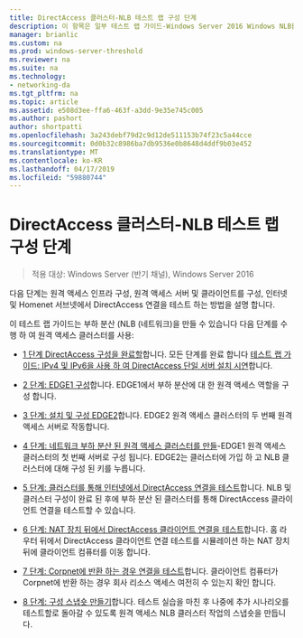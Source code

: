 ```yaml
---
title: DirectAccess 클러스터-NLB 테스트 랩 구성 단계
description: 이 항목은 일부 테스트 랩 가이드-Windows Server 2016 Windows NLB를 사용 하 여 클러스터에서 DirectAccess 시연
manager: brianlic
ms.custom: na
ms.prod: windows-server-threshold
ms.reviewer: na
ms.suite: na
ms.technology:
- networking-da
ms.tgt_pltfrm: na
ms.topic: article
ms.assetid: e508d3ee-ffa6-463f-a3dd-9e35e745c005
ms.author: pashort
author: shortpatti
ms.openlocfilehash: 3a243debf79d2c9d12de511153b74f23c5a44cce
ms.sourcegitcommit: 0d0b32c8986ba7db9536e0b8648d4ddf9b03e452
ms.translationtype: MT
ms.contentlocale: ko-KR
ms.lasthandoff: 04/17/2019
ms.locfileid: "59880744"
---
```

# <a name="steps-for-configuring-the-directaccess-cluster-nlb-test-lab"></a>DirectAccess 클러스터-NLB 테스트 랩 구성 단계

>적용 대상: Windows Server (반기 채널), Windows Server 2016

다음 단계는 원격 액세스 인프라 구성, 원격 액세스 서버 및 클라이언트를 구성, 인터넷 및 Homenet 서브넷에서 DirectAccess 연결을 테스트 하는 방법을 설명 합니다.  
  
이 테스트 랩 가이드는 부하 분산 (NLB (네트워크)을 만들 수 있습니다 다음 단계를 수행 하 여 원격 액세스 클러스터를 사용:  
  
-   [1 단계 DirectAccess 구성을 완료할](STEP-1-Complete-the-DirectAccess-Configuration.md)합니다. 모든 단계를 완료 합니다 [테스트 랩 가이드: IPv4 및 IPv6을 사용 하 여 DirectAccess 단일 서버 설치 시연](https://go.microsoft.com/fwlink/p/?LinkId=237004)합니다.  
  
-   [2 단계: EDGE1 구성](STEP-2-Configure-EDGE1.md)합니다. EDGE1에서 부하 분산에 대 한 원격 액세스 역할을 구성 합니다.  
  
-   [3 단계: 설치 및 구성 EDGE2](STEP-3-Install-and-Configure-EDGE2.md)합니다. EDGE2 원격 액세스 클러스터의 두 번째 원격 액세스 서버로 작동합니다.  
  
-   [4 단계: 네트워크 부하 분산 된 원격 액세스 클러스터를 만들](STEP-4-Create-the-Network-Load-Balanced-Remote-Access-Cluster.md)-EDGE1 원격 액세스 클러스터의 첫 번째 서버로 구성 됩니다. EDGE2는 클러스터에 가입 하 고 NLB 클러스터에 대해 구성 된 키를 누릅니다.  
  
-   [5 단계: 클러스터를 통해 인터넷에서 DirectAccess 연결을 테스트](STEP-5-Test-DirectAccess-Connectivity-from-the-Internet-and-Through-the-Cluster.md)합니다. NLB 및 클러스터 구성이 완료 된 후에 부하 분산 된 클러스터를 통해 DirectAccess 클라이언트 연결을 테스트할 수 있습니다.  
  
-   [6 단계: NAT 장치 뒤에서 DirectAccess 클라이언트 연결을 테스트](STEP-6-Test-DirectAccess-Client-Connectivity-from-Behind-a-NAT-Device.md)합니다. 홈 라우터 뒤에서 DirectAccess 클라이언트 연결 테스트를 시뮬레이션 하는 NAT 장치 뒤에 클라이언트 컴퓨터를 이동 합니다.  
  
-   [7 단계: Corpnet에 반환 하는 경우 연결을 테스트](STEP-7-Test-Connectivity-When-Returning-to-the-Corpnet.md)합니다. 클라이언트 컴퓨터가 Corpnet에 반환 하는 경우 회사 리소스 액세스 여전히 수 있는지 확인 합니다.  
  
-   [8 단계: 구성 스냅숏 만들기](da-cluster-nlb-s8-snapshot.md)합니다. 테스트 실습을 마친 후 나중에 추가 시나리오를 테스트할로 돌아갈 수 있도록 원격 액세스 NLB 클러스터 작업의 스냅숏을 만듭니다.  
  


